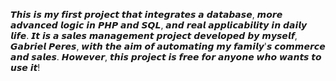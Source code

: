 𝙏𝙝𝙞𝙨 𝙞𝙨 𝙢𝙮 𝙛𝙞𝙧𝙨𝙩 𝙥𝙧𝙤𝙟𝙚𝙘𝙩 𝙩𝙝𝙖𝙩 𝙞𝙣𝙩𝙚𝙜𝙧𝙖𝙩𝙚𝙨 𝙖 𝙙𝙖𝙩𝙖𝙗𝙖𝙨𝙚, 𝙢𝙤𝙧𝙚 𝙖𝙙𝙫𝙖𝙣𝙘𝙚𝙙 𝙡𝙤𝙜𝙞𝙘 𝙞𝙣 𝙋𝙃𝙋 𝙖𝙣𝙙 𝙎𝙌𝙇, 𝙖𝙣𝙙 𝙧𝙚𝙖𝙡 𝙖𝙥𝙥𝙡𝙞𝙘𝙖𝙗𝙞𝙡𝙞𝙩𝙮 𝙞𝙣 𝙙𝙖𝙞𝙡𝙮 𝙡𝙞𝙛𝙚. 𝙄𝙩 𝙞𝙨 𝙖 𝙨𝙖𝙡𝙚𝙨 𝙢𝙖𝙣𝙖𝙜𝙚𝙢𝙚𝙣𝙩 𝙥𝙧𝙤𝙟𝙚𝙘𝙩 𝙙𝙚𝙫𝙚𝙡𝙤𝙥𝙚𝙙 𝙗𝙮 𝙢𝙮𝙨𝙚𝙡𝙛, 𝙂𝙖𝙗𝙧𝙞𝙚𝙡 𝙋𝙚𝙧𝙚𝙨, 𝙬𝙞𝙩𝙝 𝙩𝙝𝙚 𝙖𝙞𝙢 𝙤𝙛 𝙖𝙪𝙩𝙤𝙢𝙖𝙩𝙞𝙣𝙜 𝙢𝙮 𝙛𝙖𝙢𝙞𝙡𝙮'𝙨 𝙘𝙤𝙢𝙢𝙚𝙧𝙘𝙚 𝙖𝙣𝙙 𝙨𝙖𝙡𝙚𝙨. 𝙃𝙤𝙬𝙚𝙫𝙚𝙧, 𝙩𝙝𝙞𝙨 𝙥𝙧𝙤𝙟𝙚𝙘𝙩 𝙞𝙨 𝙛𝙧𝙚𝙚 𝙛𝙤𝙧 𝙖𝙣𝙮𝙤𝙣𝙚 𝙬𝙝𝙤 𝙬𝙖𝙣𝙩𝙨 𝙩𝙤 𝙪𝙨𝙚 𝙞𝙩!
